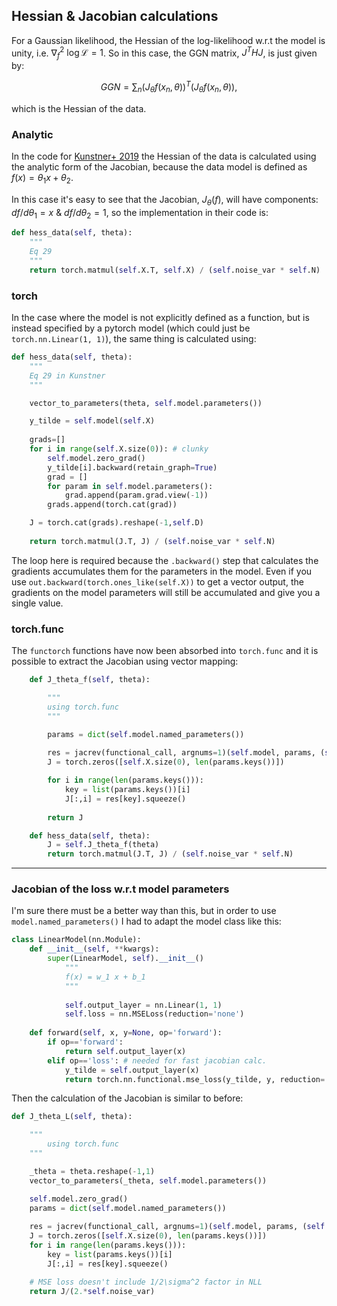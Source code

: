 ## Hessian & Jacobian calculations

For a Gaussian likelihood, the Hessian of the log-likelihood w.r.t the model is unity, i.e. $\nabla_f^2 ~ \log \mathcal{L} = 1$. So in this case, the GGN matrix, $J^T H J$, is just given by:

$$
GGN = \sum_n (J_{\theta} f(x_n, \theta))^T (J_{\theta} f(x_n, \theta)),
$$

which is the Hessian of the data. 

### Analytic

In the code for [Kunstner+ 2019]() the Hessian of the data is calculated using the analytic form of the Jacobian, because the data model is defined as $f(x) = \theta_1 x + \theta_2$.

In this case it's easy to see that the Jacobian, $J_{\theta}(f)$, will have components: $df/d\theta_1 = x$ & $df/d\theta_2 = 1$, so the implementation in their code is:

```python
def hess_data(self, theta):
    """
    Eq 29
    """
    return torch.matmul(self.X.T, self.X) / (self.noise_var * self.N)
```

### torch

In the case where the model is not explicitly defined as a function, but is instead specified by a pytorch model (which could just be `torch.nn.Linear(1, 1)`), the same thing is calculated using:

```python
def hess_data(self, theta):
    """
    Eq 29 in Kunstner
    """

    vector_to_parameters(theta, self.model.parameters())

    y_tilde = self.model(self.X)
		
    grads=[]
    for i in range(self.X.size(0)): # clunky
        self.model.zero_grad()
        y_tilde[i].backward(retain_graph=True)
        grad = []
        for param in self.model.parameters():
            grad.append(param.grad.view(-1))
        grads.append(torch.cat(grad))

    J = torch.cat(grads).reshape(-1,self.D)
		
    return torch.matmul(J.T, J) / (self.noise_var * self.N)
```

The loop here is required because the `.backward()` step that calculates the gradients accumulates them for the parameters in the model. Even if you use `out.backward(torch.ones_like(self.X))` to get a vector output, the gradients on the model parameters will still be accumulated and give you a single value. 

### torch.func

The `functorch` functions have now been absorbed into `torch.func` and it is possible to extract the Jacobian using vector mapping:

```python
	def J_theta_f(self, theta):

		"""
		using torch.func
		"""

		params = dict(self.model.named_parameters())
		
		res = jacrev(functional_call, argnums=1)(self.model, params, (self.X,)) # returns dict
		J = torch.zeros([self.X.size(0), len(params.keys())])

		for i in range(len(params.keys())):
			key = list(params.keys())[i]
			J[:,i] = res[key].squeeze()
		
		return J

	def hess_data(self, theta):
		J = self.J_theta_f(theta)
		return torch.matmul(J.T, J) / (self.noise_var * self.N)
```

---

### Jacobian of the loss w.r.t model parameters

I'm sure there must be a better way than this, but in order to use `model.named_parameters()` I had to adapt the model class like this:

```python
class LinearModel(nn.Module):
    def __init__(self, **kwargs):
        super(LinearModel, self).__init__()
            """
            f(x) = w_1 x + b_1
            """
		
            self.output_layer = nn.Linear(1, 1)
            self.loss = nn.MSELoss(reduction='none')
		
    def forward(self, x, y=None, op='forward'):
        if op=='forward':
            return self.output_layer(x)
        elif op=='loss': # needed for fast jacobian calc.
            y_tilde = self.output_layer(x)
            return torch.nn.functional.mse_loss(y_tilde, y, reduction='none')
```

Then the calculation of the Jacobian is similar to before:

```python
def J_theta_L(self, theta):

    """
        using torch.func
    """

    _theta = theta.reshape(-1,1)
    vector_to_parameters(_theta, self.model.parameters())

    self.model.zero_grad()
    params = dict(self.model.named_parameters())
		
    res = jacrev(functional_call, argnums=1)(self.model, params, (self.X, self.y, 'loss')) # returns dict
    J = torch.zeros([self.X.size(0), len(params.keys())])
    for i in range(len(params.keys())):
        key = list(params.keys())[i]
        J[:,i] = res[key].squeeze()

    # MSE loss doesn't include 1/2\sigma^2 factor in NLL
    return J/(2.*self.noise_var)
```
